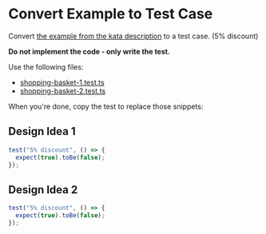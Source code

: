 # Convert Example to Test Case

Convert [the example from the kata description](https://sammancoaching.org/kata_descriptions/shopping_basket.html) to a test case. (5% discount)

**Do not implement the code - only write the test.**

Use the following files:

- [shopping-basket-1.test.ts](shopping-basket-1.test.ts)
- [shopping-basket-2.test.ts](shopping-basket-2.test.ts)

When you're done, copy the test to replace those snippets:

## Design Idea 1

```ts
test("5% discount", () => {
  expect(true).toBe(false);
});
```

## Design Idea 2

```ts
test("5% discount", () => {
  expect(true).toBe(false);
});
```
